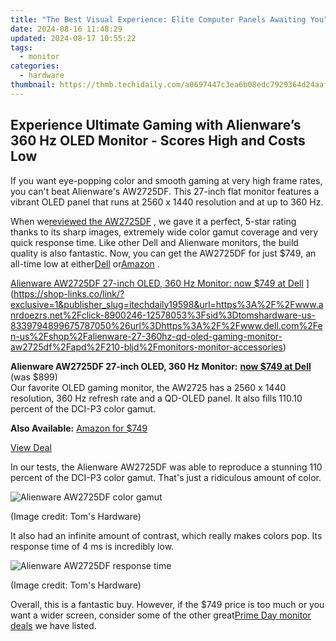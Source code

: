 ```yaml
---
title: "The Best Visual Experience: Elite Computer Panels Awaiting You"
date: 2024-08-16 11:48:29
updated: 2024-08-17 10:55:22
tags:
  - monitor
categories:
  - hardware
thumbnail: https://thmb.techidaily.com/a0697447c3ea6b08edc7929364d24aaff9babf43934271a1bc595c07d928a8cf.jpg
---
```


## Experience Ultimate Gaming with Alienware’s 360 Hz OLED Monitor - Scores High and Costs Low

If you want eye-popping color and smooth gaming at very high frame rates, you can't beat Alienware's AW2725DF. This 27-inch flat monitor features a vibrant OLED panel that runs at 2560 x 1440 resolution and at up to 360 Hz.

 When we[reviewed the AW2725DF](https://tools.techidaily.com) , we gave it a perfect, 5-star rating thanks to its sharp images, extremely wide color gamut coverage and very quick response time. Like other Dell and Alienware monitors, the build quality is also fantastic. Now, you can get the AW2725DF for just $749, an all-time low at either[Dell](https://shop-links.co/link/?exclusive=1&publisher_slug=itechdaily19598&url=https%3A%2F%2Fwww.anrdoezrs.net%2Fclick-8900246-12578053%3Fsid%3Dtomshardware-us-1113735562824450457%26url%3Dhttps%3A%2F%2Fwww.dell.com%2Fen-us%2Fshop%2Falienware-27-360hz-qd-oled-gaming-monitor-aw2725df%2Fapd%2F210-bljd%2Fmonitors-monitor-accessories) or[Amazon](https://target.georiot.com/Proxy.ashx?tsid=45723&GR%5FURL=https%3A%2F%2Famazon.com%2FAlienware-AW2725DF-OLED-Gaming-Monitor%2Fdp%2FB0CZSGWLD5%2Fref%3Dsr%5F1%5F1%5Fsspa%3Ftag%3Dhawk-future-20%26ascsubtag%3Dtomshardware-us-1936168728761959330-20) .

[Alienware AW2725DF 27-inch OLED, 360 Hz Monitor:&nbsp;now $749 at Dell](https://cdn.mos.cms.futurecdn.net/Boc4nZkkoF3eWUKXzup6gE-200-100.jpg "Alienware AW2725DF 27-inch OLED, 360 Hz Monitor:&nbsp;now $749 at Dell") ](https://shop-links.co/link/?exclusive=1&publisher_slug=itechdaily19598&url=https%3A%2F%2Fwww.anrdoezrs.net%2Fclick-8900246-12578053%3Fsid%3Dtomshardware-us-8339794899675787050%26url%3Dhttps%3A%2F%2Fwww.dell.com%2Fen-us%2Fshop%2Falienware-27-360hz-qd-oled-gaming-monitor-aw2725df%2Fapd%2F210-bljd%2Fmonitors-monitor-accessories)

 **Alienware AW2725DF 27-inch OLED, 360 Hz Monitor:** [**now $749 at Dell**](https://shop-links.co/link/?exclusive=1&publisher_slug=itechdaily19598&url=https%3A%2F%2Fwww.anrdoezrs.net%2Fclick-8900246-12578053%3Fsid%3Dtomshardware-us-9430162684725476228%26url%3Dhttps%3A%2F%2Fwww.dell.com%2Fen-us%2Fshop%2Falienware-27-360hz-qd-oled-gaming-monitor-aw2725df%2Fapd%2F210-bljd%2Fmonitors-monitor-accessories) (was $899)  
 Our favorite OLED gaming monitor, the AW2725 has a 2560 x 1440 resolution, 360 Hz refresh rate and a QD-OLED panel. It also fills 110.10 percent of the DCI-P3 color gamut.

**Also Available:** [Amazon for $749](https://tools.techidaily.com)

[View Deal](https://shop-links.co/link/?exclusive=1&publisher_slug=itechdaily19598&url=https%3A%2F%2Fwww.anrdoezrs.net%2Fclick-8900246-12578053%3Fsid%3Dtomshardware-us-8339794899675787050%26url%3Dhttps%3A%2F%2Fwww.dell.com%2Fen-us%2Fshop%2Falienware-27-360hz-qd-oled-gaming-monitor-aw2725df%2Fapd%2F210-bljd%2Fmonitors-monitor-accessories)

 In our tests, the Alienware AW2725DF was able to reproduce a stunning 110 percent of the DCI-P3 color gamut. That's just a ridiculous amount of color.

![Alienware AW2725DF color gamut](https://cdn.mos.cms.futurecdn.net/7MEhVK2D5oVu4xo5hzdHST-320-80.png)

 (Image credit: Tom's Hardware)

 It also had an infinite amount of contrast, which really makes colors pop. Its response time of 4 ms is incredibly low.

![Alienware AW2725DF response time](https://cdn.mos.cms.futurecdn.net/tSxLtxwgWDn23E86NoDYYg-320-80.png)

 (Image credit: Tom's Hardware)

 Overall, this is a fantastic buy. However, if the $749 price is too much or you want a wider screen, consider some of the other great[Prime Day monitor deals](https://tools.techidaily.com) we have listed.

<ins class="adsbygoogle"
     style="display:block"
     data-ad-format="autorelaxed"
     data-ad-client="ca-pub-7571918770474297"
     data-ad-slot="1223367746"></ins>



<ins class="adsbygoogle"
     style="display:block"
     data-ad-client="ca-pub-7571918770474297"
     data-ad-slot="8358498916"
     data-ad-format="auto"
     data-full-width-responsive="true"></ins>
